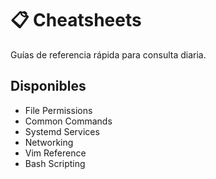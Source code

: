# 📋 Cheatsheets

Guías de referencia rápida para consulta diaria.

## Disponibles

- File Permissions
- Common Commands
- Systemd Services
- Networking
- Vim Reference
- Bash Scripting
